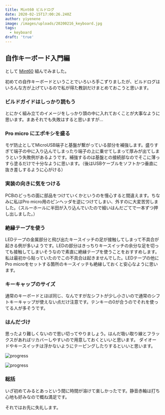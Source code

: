 ```yaml
---
title: Mint60 ビルドログ
date: 2020-02-15T17:00:26.240Z
author: yiyenene
image: /images/uploads/20200216_keyboard.jpg
tags:
  - keyboard
draft: 'true'
---
```

## 自作キーボード入門編

として [Mint60](https://eucalyn.shop/shop/kits/mint60-starter) 組んでみました。

初めての自作キーボードということでいろいろ手こずりましたが、ビルドログはいろんな方が上げているので私が得た教訓だけまとめておこうと思います。

### ビルドガイドはしっかり読もう

とにかく組み立てのイメージをしっかり頭の中に入れておくことが大事なように思います。まあそれでも失敗はすると思いますが…

### Pro micro にエポキシを盛る

モゲ防止としてMicroUSB端子と基盤が繋がっている部分を補強します。盛りすぎて端子の中に入り込んでしまったり端子の上に乗せてしまって厚みが出てしまうという失敗例があるようです。補強するのは基盤との接続部なのでそこに薄っすら塗るだけで十分なように思います。（後はUSBケーブルをソフトかつ垂直に抜き差しするように心がける）

### 実装の向きに気をつける

PCBのどっちの面に部品をつけていくかというのを慢心すると間違えます。ちなみに私はPro micro用のピンヘッダを逆につけてしまい、外すのに大変苦労しました。（スルーホールに半田が入り込んでいたので細いはんだごてで一本ずつ押し出しました。）

### 絶縁テープを使う

LEDテープの金属部分と飛び出たキースイッチの足が接触してしまって不具合が起きる例が多いようです。LEDの部分はきっちりキースイッチの余分な足を切っても接触してしまいそうなので素直に絶縁テープを使うことをおすすめします。私は最初から貼っていたのでこの不具合は起きませんでした。LEDテープの他にPro microをセットする箇所のキースイッチも絶縁しておくと安心なように思います。

### キーキャップのサイズ

通常のキーボードとほぼ同じ、なんですが左シフトが少し小さいので通常のシフトキーキャップが使えない点だけ注意です。テンキーの0が合うのでそれを使ってる人が多そうです。

### はんだづけ

思ったより難しくないので思い切ってやりましょう。はんだ吸い取り線とフラックスがあればリカバーしやすいので用意しておくといいと思います。
ダイオードやキースイッチは浮かないようにテーピングしたりするといいと思います。

![progress](/images/uploads/20200216_progress1.jpg)

![progress](/images/uploads/20200216_switches.jpg)

### 総括

いざ初めてみるとあっという間に時間が溶けて楽しかったです。静音赤軸は打ち心地も好みなので概ね満足です。

それではお先に失礼します。
